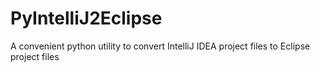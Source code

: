 # PyIntelliJ2Eclipse
A convenient python utility to convert IntelliJ IDEA project files to Eclipse project files
